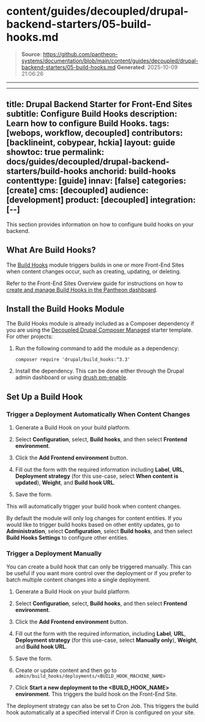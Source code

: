 # content/guides/decoupled/drupal-backend-starters/05-build-hooks.md

> **Source**: https://github.com/pantheon-systems/documentation/blob/main/content/guides/decoupled/drupal-backend-starters/05-build-hooks.md
> **Generated**: 2025-10-09 21:06:26

---

---
title: Drupal Backend Starter for Front-End Sites
subtitle: Configure Build Hooks
description: Learn how to configure Build Hooks.
tags: [webops, workflow, decoupled]
contributors: [backlineint, cobypear, hckia]
layout: guide
showtoc: true
permalink: docs/guides/decoupled/drupal-backend-starters/build-hooks
anchorid: build-hooks
contenttype: [guide]
innav: [false]
categories: [create]
cms: [decoupled]
audience: [development]
product: [decoupled]
integration: [--]
---

This section provides information on how to configure build hooks on your backend.

## What Are Build Hooks?

The [Build Hooks](https://www.drupal.org/project/build_hooks) module triggers builds in one or more Front-End Sites when content changes occur, such as creating, updating, or deleting.

Refer to the Front-End Sites Overview guide for instructions on how to [create and manage Build Hooks in the Pantheon dashboard](/guides/decoupled/overview/build-hooks).

## Install the Build Hooks Module

The Build Hooks module is already included as a Composer dependency if you are using the [Decoupled Drupal Composer Managed](https://github.com/pantheon-upstreams/drupal-composer-managed) starter template. For other projects:

1. Run the following command to add the module as a dependency:

      ```bash{promptUser: user}
      composer require 'drupal/build_hooks:^3.3'
      ```

1. Install the dependency. This can be done either through the Drupal admin dashboard or using [drush pm-enable](https://drushcommands.com/drush-9x/pm/pm:enable/).

## Set Up a Build Hook

### Trigger a Deployment Automatically When Content Changes

1. Generate a Build Hook on your build platform.

1. Select **Configuration**, select, **Build hooks**, and then select **Frontend environment**.

1. Click the **Add Frontend environment** button.

1. Fill out the form with the required information including **Label**, **URL**, **Deployment strategy** (for this use-case, select **When content is updated**), **Weight**, and **Build hook URL**.

1. Save the form.

This will automatically trigger your build hook when content changes.

<Alert title="Note"  type="info" >

By default the module will only log changes for content entities. If you would like to trigger build hooks based on other entity updates, go to
**Administration**, select **Configuration**, select **Build hooks**, and then select **Build Hooks Settings** to configure other entities.

</Alert>

### Trigger a Deployment Manually

You can create a build hook that can only be triggered manually. This can be useful if you want more control over the deployment or if you prefer to batch multiple content changes into a single deployment.

1. Generate a Build Hook on your build platform.

1. Select **Configuration**, select, **Build hooks**, and then select **Frontend environment**.

1. Click the **Add Frontend environment** button.

1. Fill out the form with the required information, including **Label**, **URL**, **Deployment strategy** (for this use-case, select **Manually only**), **Weight**, and **Build hook URL**.

1. Save the form.

1. Create or update content and then go to
   `admin/build_hooks/deployments/<BUILD_HOOK_MACHINE_NAME>`

1. Click **Start a new deployment to the <BUILD_HOOK_NAME> environment**. This triggers the build hook on the Front-End Site.

<Alert title="Note"  type="info" >

The deployment strategy can also be set to Cron Job. This triggers the
build hook automatically at a specified interval if Cron is configured on your site.

</Alert>
